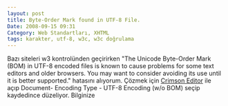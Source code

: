 ```yaml
---
layout: post
title: Byte-Order Mark found in UTF-8 File.
Date: 2008-09-15 09:31
Category: Web Standartları, XHTML
tags: karakter, utf-8, w3c, w3c doğrulama
---
```


Bazı siteleri w3 kontrolünden geçirirken "The Unicode Byte-Order Mark
(BOM) in UTF-8 encoded files is known to cause problems for some text
editors and older browsers. You may want to consider avoiding its use
until it is better supported." hatasını alıyorum. Çözmek için [Crimson Editor][] ile açıp Document- Encoding Type - UTF-8 Encoding (w/o BOM)
seçip kaydedince düzeliyor. Bilginize

  [Crimson Editor]: http://www.crimsoneditor.com/

